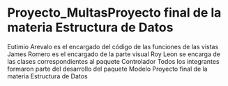 # Proyecto_MultasProyecto final de la materia Estructura de Datos
Eutimio Arevalo es el encargado del código de las funciones de las vistas
James Romero es el encargado de la parte visual
Roy Leon se encarga de las clases correspondientes al paquete Controlador
Todos los integrantes formaron parte del desarrollo del paquete Modelo
Proyecto final de la materia Estructura de Datos
